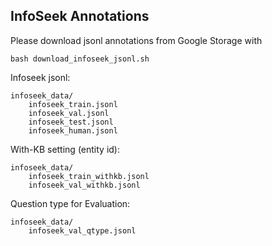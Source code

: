 ## InfoSeek Annotations

Please download jsonl annotations from Google Storage with 
```
bash download_infoseek_jsonl.sh
```

Infoseek jsonl:
```
infoseek_data/
    infoseek_train.jsonl
    infoseek_val.jsonl
    infoseek_test.jsonl
    infoseek_human.jsonl
```

With-KB setting (entity id):
```
infoseek_data/
    infoseek_train_withkb.jsonl
    infoseek_val_withkb.jsonl
```

Question type for Evaluation:
```
infoseek_data/
    infoseek_val_qtype.jsonl
```
